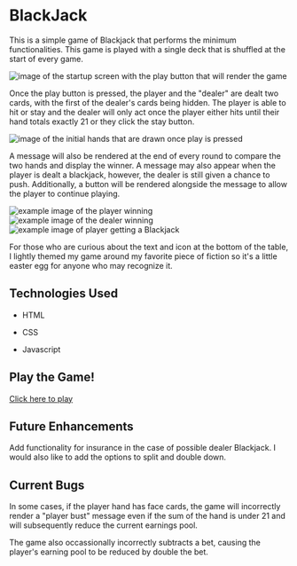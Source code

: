# BlackJack

This is a simple game of Blackjack that performs the minimum functionalities. This game is played with a single deck that is shuffled at the start of every game. 

![image of the startup screen with the play button that will render the game](https://user-images.githubusercontent.com/118208853/210888204-0cab851c-bdb6-4452-85df-fb1cc555d429.png)

Once the play button is pressed, the player and the "dealer" are dealt two cards, with the first of the dealer's cards being hidden. The player is able to hit or stay and the dealer will only act once the player either hits until their hand totals exactly 21 or they click the stay button.

![image of the initial hands that are drawn once play is pressed](https://user-images.githubusercontent.com/118208853/210888598-9f783f25-5ed3-495c-9687-73a0dc5f7079.png)

A message will also be rendered at the end of every round to compare the two hands and display the winner. A message may also appear when the player is dealt a blackjack, however, the dealer is still given a chance to push. Additionally, a button will be rendered alongside the message to allow the player to continue playing. 

![example image of the player winning](https://user-images.githubusercontent.com/118208853/210889653-3875f312-e6f9-461b-adb5-3e09e6278bf1.png)
![example image of the dealer winning](https://user-images.githubusercontent.com/118208853/210889660-62032561-eff1-4826-8d62-2e0a4d964e5e.png)
![example image of player getting a Blackjack](https://user-images.githubusercontent.com/118208853/210889758-0bf2f4c7-1816-4ebe-902a-8ced05779b7c.png)

For those who are curious about the text and icon at the bottom of the table, I lightly themed my game around my favorite piece of fiction so it's a little easter egg for anyone who may recognize it. 

## Technologies Used

- HTML

- CSS

- Javascript

## Play the Game! 

[Click here to play](https://xandramiyo.github.io/Project-1/)

## Future Enhancements

Add functionality for insurance in the case of possible dealer Blackjack. I would also like to add the options to split and double down.

## Current Bugs

In some cases, if the player hand has face cards, the game will incorrectly render a "player bust" message even if the sum of the hand is under 21 and will subsequently reduce the current earnings pool. 

The game also occassionally incorrectly subtracts a bet, causing the player's earning pool to be reduced by double the bet. 
